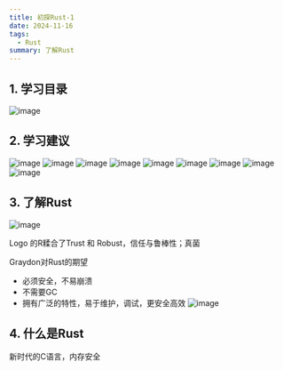 ```yaml
---
title: 初探Rust-1
date: 2024-11-16
tags:
  - Rust
summary: 了解Rust
---
```


## 1. 学习目录
![image](../assets/20241116/menu.png)

## 2. 学习建议
![image](../assets/20241116/jianyi1.png)
![image](../assets/20241116/jianyi2.png)
![image](../assets/20241116/jianyi3.png)
![image](../assets/20241116/jianyi4.png)
![image](../assets/20241116/jianyi5.png)
![image](../assets/20241116/jianyi6.png)
![image](../assets/20241116/jianyi7.png)
![image](../assets/20241116/jianyi8.png)
![image](../assets/20241116/jianyi9.png)

## 3. 了解Rust
![image](../assets/20241116/rust-logo.png)

Logo 的R糅合了Trust 和 Robust，信任与鲁棒性；真菌

Graydon对Rust的期望
- 必须安全，不易崩溃
- 不需要GC
- 拥有广泛的特性，易于维护，调试，更安全高效
![image](../assets/20241116/texing.png)

## 4. 什么是Rust
新时代的C语言，内存安全

